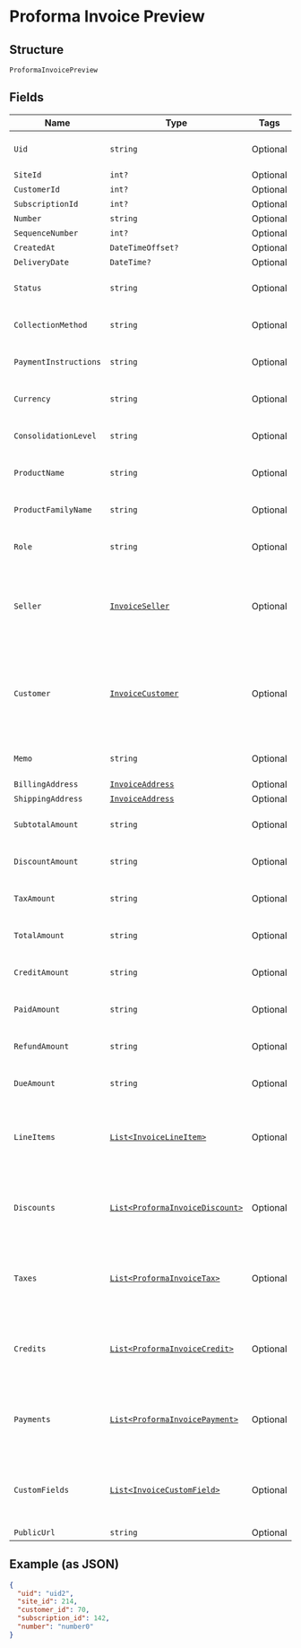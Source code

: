 
# Proforma Invoice Preview

## Structure

`ProformaInvoicePreview`

## Fields

| Name | Type | Tags | Description |
|  --- | --- | --- | --- |
| `Uid` | `string` | Optional | **Constraints**: *Minimum Length*: `1` |
| `SiteId` | `int?` | Optional | - |
| `CustomerId` | `int?` | Optional | - |
| `SubscriptionId` | `int?` | Optional | - |
| `Number` | `string` | Optional | - |
| `SequenceNumber` | `int?` | Optional | - |
| `CreatedAt` | `DateTimeOffset?` | Optional | - |
| `DeliveryDate` | `DateTime?` | Optional | - |
| `Status` | `string` | Optional | **Constraints**: *Minimum Length*: `1` |
| `CollectionMethod` | `string` | Optional | **Constraints**: *Minimum Length*: `1` |
| `PaymentInstructions` | `string` | Optional | **Constraints**: *Minimum Length*: `1` |
| `Currency` | `string` | Optional | **Constraints**: *Minimum Length*: `1` |
| `ConsolidationLevel` | `string` | Optional | **Constraints**: *Minimum Length*: `1` |
| `ProductName` | `string` | Optional | **Constraints**: *Minimum Length*: `1` |
| `ProductFamilyName` | `string` | Optional | **Constraints**: *Minimum Length*: `1` |
| `Role` | `string` | Optional | **Constraints**: *Minimum Length*: `1` |
| `Seller` | [`InvoiceSeller`](../../doc/models/invoice-seller.md) | Optional | Information about the seller (merchant) listed on the masthead of the invoice. |
| `Customer` | [`InvoiceCustomer`](../../doc/models/invoice-customer.md) | Optional | Information about the customer who is owner or recipient the invoiced subscription. |
| `Memo` | `string` | Optional | **Constraints**: *Minimum Length*: `1` |
| `BillingAddress` | [`InvoiceAddress`](../../doc/models/invoice-address.md) | Optional | - |
| `ShippingAddress` | [`InvoiceAddress`](../../doc/models/invoice-address.md) | Optional | - |
| `SubtotalAmount` | `string` | Optional | **Constraints**: *Minimum Length*: `1` |
| `DiscountAmount` | `string` | Optional | **Constraints**: *Minimum Length*: `1` |
| `TaxAmount` | `string` | Optional | **Constraints**: *Minimum Length*: `1` |
| `TotalAmount` | `string` | Optional | **Constraints**: *Minimum Length*: `1` |
| `CreditAmount` | `string` | Optional | **Constraints**: *Minimum Length*: `1` |
| `PaidAmount` | `string` | Optional | **Constraints**: *Minimum Length*: `1` |
| `RefundAmount` | `string` | Optional | **Constraints**: *Minimum Length*: `1` |
| `DueAmount` | `string` | Optional | **Constraints**: *Minimum Length*: `1` |
| `LineItems` | [`List<InvoiceLineItem>`](../../doc/models/invoice-line-item.md) | Optional | **Constraints**: *Minimum Items*: `1`, *Unique Items Required* |
| `Discounts` | [`List<ProformaInvoiceDiscount>`](../../doc/models/proforma-invoice-discount.md) | Optional | **Constraints**: *Minimum Items*: `1`, *Unique Items Required* |
| `Taxes` | [`List<ProformaInvoiceTax>`](../../doc/models/proforma-invoice-tax.md) | Optional | **Constraints**: *Minimum Items*: `1`, *Unique Items Required* |
| `Credits` | [`List<ProformaInvoiceCredit>`](../../doc/models/proforma-invoice-credit.md) | Optional | **Constraints**: *Minimum Items*: `1`, *Unique Items Required* |
| `Payments` | [`List<ProformaInvoicePayment>`](../../doc/models/proforma-invoice-payment.md) | Optional | **Constraints**: *Minimum Items*: `1`, *Unique Items Required* |
| `CustomFields` | [`List<InvoiceCustomField>`](../../doc/models/invoice-custom-field.md) | Optional | **Constraints**: *Minimum Items*: `1`, *Unique Items Required* |
| `PublicUrl` | `string` | Optional | - |

## Example (as JSON)

```json
{
  "uid": "uid2",
  "site_id": 214,
  "customer_id": 70,
  "subscription_id": 142,
  "number": "number0"
}
```

